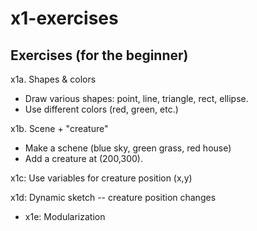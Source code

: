 # x1-exercises
Exercises (for the beginner)
----------------------------

x1a.  Shapes & colors  
  * Draw various shapes:  point, line, triangle, rect, ellipse.   
  * Use different colors (red, green, etc.)

x1b.  Scene + "creature"
  * Make a schene (blue sky, green grass, red house)
  * Add a creature at (200,300).  
 
x1c:  Use variables for creature position (x,y)  

x1d:  Dynamic sketch -- creature position changes    

* x1e:  Modularization

